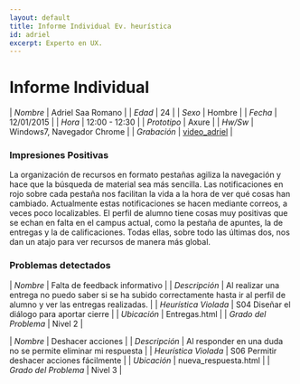 ```yaml
---
layout: default
title: Informe Individual Ev. heurística
id: adriel
excerpt: Experto en UX.
---
```


# Informe Individual

| *Nombre* | Adriel Saa Romano |
| *Edad* | 24 |
| *Sexo* | Hombre |
| *Fecha* | 12/01/2015 |
| *Hora* | 12:00 - 12:30 |
| *Prototipo* | Axure |
| *Hw/Sw* | Windows7, Navegador Chrome |
| *Grabación* | [video_adriel]({{site.base}}/assets/documents/Experto_adriel.) |

### Impresiones Positivas

La organización de recursos en formato pestañas agiliza la navegación y hace que la búsqueda de material sea más sencilla.
Las notificaciones en rojo sobre cada pestaña nos facilitan la vida a la hora de ver qué cosas han cambiado. Actualmente estas notificaciones se hacen mediante correos, a veces poco localizables.
El perfil de alumno tiene cosas muy positivas que se echan en falta en el campus actual, como la pestaña de apuntes, la de entregas y la de calificaciones. Todas ellas, sobre todo las últimas dos, nos dan un atajo para ver recursos de manera más global.

### Problemas detectados

| *Nombre* | Falta de feedback informativo |
| *Descripción* | Al realizar una entrega no puedo saber si se ha subido correctamente hasta ir al perfil de alumno y ver las entregas realizadas. |
| *Heurística Violada* | S04 Diseñar el diálogo para aportar cierre |
| *Ubicación* | Entregas.html |
| *Grado del Problema* | Nivel 2 |


| *Nombre* | Deshacer acciones |
| *Descripción* | Al responder en una duda no se permite eliminar mi respuesta |
| *Heurística Violada* | S06 Permitir deshacer acciones fácilmente |
| *Ubicación* | nueva_respuesta.html |
| *Grado del Problema* | Nivel 3 |




